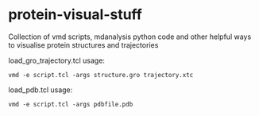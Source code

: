 # protein-visual-stuff
Collection of vmd scripts, mdanalysis python code and other helpful ways to visualise protein structures and trajectories

load_gro_trajectory.tcl usage: 
```
vmd -e script.tcl -args structure.gro trajectory.xtc
```

load_pdb.tcl usage: 
```
vmd -e script.tcl -args pdbfile.pdb
```
